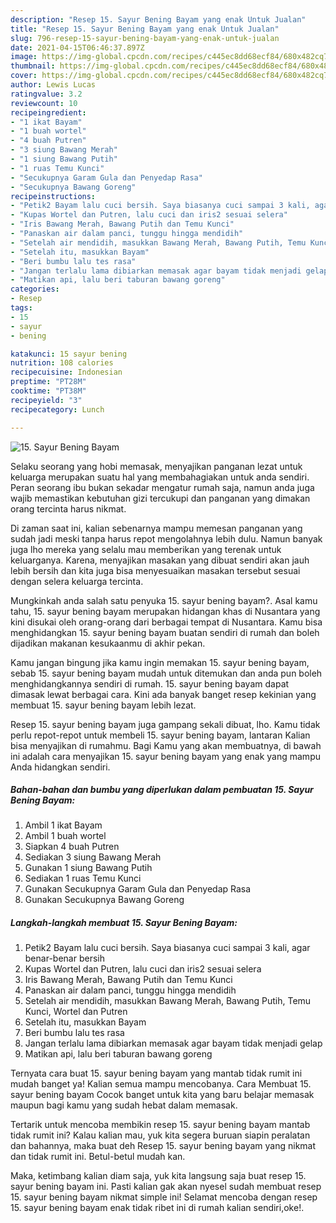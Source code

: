 ```yaml
---
description: "Resep 15. Sayur Bening Bayam yang enak Untuk Jualan"
title: "Resep 15. Sayur Bening Bayam yang enak Untuk Jualan"
slug: 796-resep-15-sayur-bening-bayam-yang-enak-untuk-jualan
date: 2021-04-15T06:46:37.897Z
image: https://img-global.cpcdn.com/recipes/c445ec8dd68ecf84/680x482cq70/15-sayur-bening-bayam-foto-resep-utama.jpg
thumbnail: https://img-global.cpcdn.com/recipes/c445ec8dd68ecf84/680x482cq70/15-sayur-bening-bayam-foto-resep-utama.jpg
cover: https://img-global.cpcdn.com/recipes/c445ec8dd68ecf84/680x482cq70/15-sayur-bening-bayam-foto-resep-utama.jpg
author: Lewis Lucas
ratingvalue: 3.2
reviewcount: 10
recipeingredient:
- "1 ikat Bayam"
- "1 buah wortel"
- "4 buah Putren"
- "3 siung Bawang Merah"
- "1 siung Bawang Putih"
- "1 ruas Temu Kunci"
- "Secukupnya Garam Gula dan Penyedap Rasa"
- "Secukupnya Bawang Goreng"
recipeinstructions:
- "Petik2 Bayam lalu cuci bersih. Saya biasanya cuci sampai 3 kali, agar benar-benar bersih"
- "Kupas Wortel dan Putren, lalu cuci dan iris2 sesuai selera"
- "Iris Bawang Merah, Bawang Putih dan Temu Kunci"
- "Panaskan air dalam panci, tunggu hingga mendidih"
- "Setelah air mendidih, masukkan Bawang Merah, Bawang Putih, Temu Kunci, Wortel dan Putren"
- "Setelah itu, masukkan Bayam"
- "Beri bumbu lalu tes rasa"
- "Jangan terlalu lama dibiarkan memasak agar bayam tidak menjadi gelap"
- "Matikan api, lalu beri taburan bawang goreng"
categories:
- Resep
tags:
- 15
- sayur
- bening

katakunci: 15 sayur bening 
nutrition: 108 calories
recipecuisine: Indonesian
preptime: "PT28M"
cooktime: "PT38M"
recipeyield: "3"
recipecategory: Lunch

---
```



![15. Sayur Bening Bayam](https://img-global.cpcdn.com/recipes/c445ec8dd68ecf84/680x482cq70/15-sayur-bening-bayam-foto-resep-utama.jpg)

Selaku seorang yang hobi memasak, menyajikan panganan lezat untuk keluarga merupakan suatu hal yang membahagiakan untuk anda sendiri. Peran seorang ibu bukan sekadar mengatur rumah saja, namun anda juga wajib memastikan kebutuhan gizi tercukupi dan panganan yang dimakan orang tercinta harus nikmat.

Di zaman  saat ini, kalian sebenarnya mampu memesan panganan yang sudah jadi meski tanpa harus repot mengolahnya lebih dulu. Namun banyak juga lho mereka yang selalu mau memberikan yang terenak untuk keluarganya. Karena, menyajikan masakan yang dibuat sendiri akan jauh lebih bersih dan kita juga bisa menyesuaikan masakan tersebut sesuai dengan selera keluarga tercinta. 



Mungkinkah anda salah satu penyuka 15. sayur bening bayam?. Asal kamu tahu, 15. sayur bening bayam merupakan hidangan khas di Nusantara yang kini disukai oleh orang-orang dari berbagai tempat di Nusantara. Kamu bisa menghidangkan 15. sayur bening bayam buatan sendiri di rumah dan boleh dijadikan makanan kesukaanmu di akhir pekan.

Kamu jangan bingung jika kamu ingin memakan 15. sayur bening bayam, sebab 15. sayur bening bayam mudah untuk ditemukan dan anda pun boleh menghidangkannya sendiri di rumah. 15. sayur bening bayam dapat dimasak lewat berbagai cara. Kini ada banyak banget resep kekinian yang membuat 15. sayur bening bayam lebih lezat.

Resep 15. sayur bening bayam juga gampang sekali dibuat, lho. Kamu tidak perlu repot-repot untuk membeli 15. sayur bening bayam, lantaran Kalian bisa menyajikan di rumahmu. Bagi Kamu yang akan membuatnya, di bawah ini adalah cara menyajikan 15. sayur bening bayam yang enak yang mampu Anda hidangkan sendiri.

<!--inarticleads1-->

##### Bahan-bahan dan bumbu yang diperlukan dalam pembuatan 15. Sayur Bening Bayam:

1. Ambil 1 ikat Bayam
1. Ambil 1 buah wortel
1. Siapkan 4 buah Putren
1. Sediakan 3 siung Bawang Merah
1. Gunakan 1 siung Bawang Putih
1. Sediakan 1 ruas Temu Kunci
1. Gunakan Secukupnya Garam Gula dan Penyedap Rasa
1. Gunakan Secukupnya Bawang Goreng




<!--inarticleads2-->

##### Langkah-langkah membuat 15. Sayur Bening Bayam:

1. Petik2 Bayam lalu cuci bersih. Saya biasanya cuci sampai 3 kali, agar benar-benar bersih
1. Kupas Wortel dan Putren, lalu cuci dan iris2 sesuai selera
1. Iris Bawang Merah, Bawang Putih dan Temu Kunci
1. Panaskan air dalam panci, tunggu hingga mendidih
1. Setelah air mendidih, masukkan Bawang Merah, Bawang Putih, Temu Kunci, Wortel dan Putren
1. Setelah itu, masukkan Bayam
1. Beri bumbu lalu tes rasa
1. Jangan terlalu lama dibiarkan memasak agar bayam tidak menjadi gelap
1. Matikan api, lalu beri taburan bawang goreng




Ternyata cara buat 15. sayur bening bayam yang mantab tidak rumit ini mudah banget ya! Kalian semua mampu mencobanya. Cara Membuat 15. sayur bening bayam Cocok banget untuk kita yang baru belajar memasak maupun bagi kamu yang sudah hebat dalam memasak.

Tertarik untuk mencoba membikin resep 15. sayur bening bayam mantab tidak rumit ini? Kalau kalian mau, yuk kita segera buruan siapin peralatan dan bahannya, maka buat deh Resep 15. sayur bening bayam yang nikmat dan tidak rumit ini. Betul-betul mudah kan. 

Maka, ketimbang kalian diam saja, yuk kita langsung saja buat resep 15. sayur bening bayam ini. Pasti kalian gak akan nyesel sudah membuat resep 15. sayur bening bayam nikmat simple ini! Selamat mencoba dengan resep 15. sayur bening bayam enak tidak ribet ini di rumah kalian sendiri,oke!.

